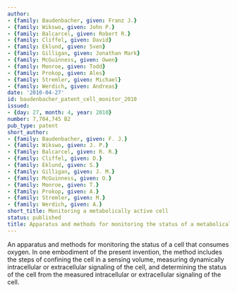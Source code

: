 ```yaml
---
author:
- {family: Baudenbacher, given: Franz J.}
- {family: Wikswo, given: John P.}
- {family: Balcarcel, given: Robert R.}
- {family: Cliffel, given: David}
- {family: Eklund, given: Sven}
- {family: Gilligan, given: Jonathan Mark}
- {family: McGuinness, given: Owen}
- {family: Monroe, given: Todd}
- {family: Prokop, given: Ales}
- {family: Stremler, given: Michael}
- {family: Werdich, given: Andreas}
date: '2010-04-27'
id: baudenbacher_patent_cell_monitor_2010
issued:
- {day: 27, month: 4, year: 2010}
number: 7,704,745 B2
pub_type: patent
short_author:
- {family: Baudenbacher, given: F. J.}
- {family: Wikswo, given: J. P.}
- {family: Balcarcel, given: R. R.}
- {family: Cliffel, given: D.}
- {family: Eklund, given: S.}
- {family: Gilligan, given: J. M.}
- {family: McGuinness, given: O.}
- {family: Monroe, given: T.}
- {family: Prokop, given: A.}
- {family: Stremler, given: M.}
- {family: Werdich, given: A.}
short_title: Monitoring a metabolically active cell
status: published
title: Apparatus and methods for monitoring the status of a metabolically active cell
---
```

An apparatus and methods for monitoring the status of a cell that consumes oxygen. In one embodiment of the present invention, the method includes the steps of confining the cell in a sensing volume, measuring dynamically intracellular or extracellular signaling of the cell, and determining the status of the cell from the measured intracellular or extracellular signaling of the cell.
